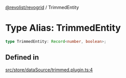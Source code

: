 [@revolist/revogrid](README.md) / TrimmedEntity

# Type Alias: TrimmedEntity

```ts
type TrimmedEntity: Record<number, boolean>;
```

## Defined in

[src/store/dataSource/trimmed.plugin.ts:4](https://github.com/revolist/revogrid/blob/7d79cd09d43b75b81712fd40eaf892d3b6da4928/src/store/dataSource/trimmed.plugin.ts#L4)
